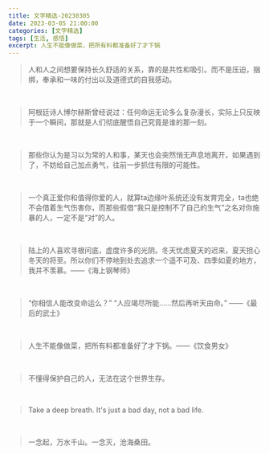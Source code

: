 ```yaml
---
title: 文字精选-20230305
date: 2023-03-05 21:00:00
categories: [文字精选]
tags: [生活, 感悟]
excerpt: 人生不能像做菜，把所有料都准备好了才下锅
---
```


> 人和人之间想要保持长久舒适的关系，靠的是共性和吸引。而不是压迫，捆绑，奉承和一味的付出以及道德式的自我感动。

<br>

> 阿根廷诗人博尔赫斯曾经说过：任何命运无论多么复杂漫长，实际上只反映于一个瞬间，那就是人们彻底醒悟自己究竟是谁的那一刻。

<br>

> 那些你认为是习以为常的人和事，某天也会突然悄无声息地离开，如果遇到了，不妨给自己加点勇气，往前一步抓住有限的可能性。

<br>

> 一个真正爱你和值得你爱的人，就算ta边缘叶系统还没有发育完全，ta也绝不会借着生气伤害你，而那些假借“我只是控制不了自己的生气”之名对你施暴的人，一定不是“对”的人。

<br>

> 陆上的人喜欢寻根问底，虚度许多的光阴。冬天忧虑夏天的迟来，夏天担心冬天的将至。所以你们不停地到处去追求一个遥不可及、四季如夏的地方，我并不羡慕。——《海上钢琴师》

<br>

> “你相信人能改变命运么？”
“人应竭尽所能……然后再听天由命。”
> ——《最后的武士》

<br>

> 人生不能像做菜，把所有料都准备好了才下锅。——《饮食男女》

<br>

> 不懂得保护自己的人，无法在这个世界生存。

<br>

> Take a deep breath. It's just a bad day, not a bad life.

<br>

> 一念起，万水千山。一念灭，沧海桑田。

<br>